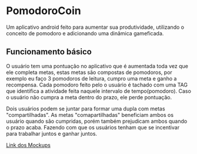 # PomodoroCoin

Um aplicativo android feito para aumentar sua produtividade, utilizando o conceito de pomodoro e adicionando uma dinâmica gameficada.

## Funcionamento básico

O usuário tem uma pontuação no aplicativo que é aumentada toda vez que ele completa metas, estas metas são compostas de pomodoros, por exemplo eu faço 3 pomodoros de leitura, cumpro uma meta e ganho a recompensa. Cada pomodoro feito pelo o usuário é tachado com uma TAG que identifica a atividade feita naquele intervalo de tempo(pomodoro). Caso o usuário não cumpra a meta dentro do prazo, ele perde pontuação.

Dois usuários podem se juntar para formar uma dupla com metas "compartilhadas". As metas "comapartilhadas" beneficiam ambos os usuário quando são cumpridas, porém também prejudicam ambos quando o prazo acaba. Fazendo com que os usuários tenham que se incentivar para trabalhar juntos e ganhar juntos.

[Link dos Mockups](https://www.fluidui.com/editor/live/preview/cF9BVHVEc21ibTZuTE1VVjhUclVjUzJIVG9zZFhkQUNyeA==)

